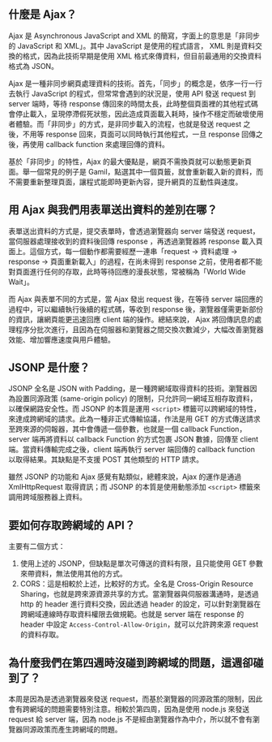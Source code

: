 ## 什麼是 Ajax？
Ajax 是 Asynchronous JavaScript and XML 的簡寫，字面上的意思是「非同步的 JavaScript 和 XML」。其中 JavaScript 是使用的程式語言， XML 則是資料交換的格式，因為此技術早期是使用 XML 格式來傳資料，但目前最通用的交換資料格式為 JSON。

Ajax 是一種非同步網頁處理資料的技術。首先，「同步」的概念是，依序一行一行去執行 JavaScript 的程式，但常常會遇到的狀況是，使用 API 發送 request 到 server 端時，等待 response 傳回來的時間太長，此時整個頁面裡的其他程式碼會停止載入，呈現停滯假死狀態，因此造成頁面載入耗時，操作不穩定而破壞使用者體驗。而「非同步」的方式，是非同步載入的流程，也就是發送 request 之後，不用等 response 回來，頁面可以同時執行其他程式，一旦 response 回傳之後，再使用 callback function 來處理回傳的資料。

基於「非同步」的特性，Ajax 的最大優點是，網頁不需換頁就可以動態更新頁面。舉一個常見的例子是 Gamil，點選其中一個頁籤，就會重新載入新的資料，而不需要重新整理頁面，讓程式能即時更新內容，提升網頁的互動性與速度。

## 用 Ajax 與我們用表單送出資料的差別在哪？
表單送出資料的方式是，提交表單時，會透過瀏覽器向 server 端發送 request，當伺服器處理接收到的資料後回傳 response ，再透過瀏覽器將 response 載入頁面上。這個方式，每一個動作都需要經歷一連串「request → 資料處理 → response → 頁面重新載入」的過程，在尚未得到 response 之前，使用者都不能對頁面進行任何的存取，此時等待回應的漫長狀態，常被稱為「World Wide Wait」。

而 Ajax 與表單不同的方式是，當 Ajax 發出 request 後，在等待 server 端回應的過程中，可以繼續執行後續的程式碼，等收到 response 後，瀏覽器僅需更新部份的資訊，讓網頁能更迅速回應 client 端的操作。總結來說， Ajax 將回傳訊息的處理程序分批次進行，且因為在伺服器和瀏覽器之間交換次數減少，大幅改善瀏覽器效能、增加響應速度與用戶體驗。

## JSONP 是什麼？
JSONP 全名是 JSON with Padding，是一種跨網域取得資料的技術。瀏覽器因為設置同源政策 (same-origin policy) 的限制，只允許同一網域互相存取資料，以確保網路安全性。而 JSONP 的本質是運用 `<script>` 標籤可以跨網域的特性，來達成跨網域的請求。此為一種非正式傳輸協議，作法是用 GET 的方式傳送請求至跨來源的伺報器，其中會傳遞一個參數，也就是一個 callback Function，server 端再將資料以 callback Function 的方式包裹 JSON 數據，回傳至 client 端。當資料傳輸完成之後，client 端再執行 server 端回傳的 callback function 以取得結果。其缺點是不支援 POST 其他類型的 HTTP 請求。

雖然 JSONP 的功能和 Ajax 感覺有點類似，總體來說，Ajax 的運作是通過 XmlHttpRequest 取得資訊；而 JSONP 的本質是使用動態添加 `<script>` 標籤來調用跨域服務器上資料。


## 要如何存取跨網域的 API？
主要有二個方式：  
1. 使用上述的 JSONP，但缺點是單次可傳送的資料有限，且只能使用 GET 參數來帶資料，無法使用其他的方式。  
2. CORS：這是相較於上述，比較好的方式。全名是 Cross-Origin Resource Sharing，也就是跨來源資源共享的方式。當瀏覽器與伺服器溝通時，是透過 http 的 header 進行資料交換，因此透過 header 的設定，可以針對瀏覽器在跨網域連線時存取資料權限去做規範。也就是 server 端在 response 的 header 中設定 `Access-Control-Allow-Origin`，就可以允許跨來源 request 的資料存取。


## 為什麼我們在第四週時沒碰到跨網域的問題，這週卻碰到了？
本周是因為是透過瀏覽器來發送 request，而基於瀏覽器的同源政策的限制，因此會有跨網域的問題需要特別注意。相較於第四周，因為是使用 node.js 來發送 request 給 server 端，因為 node.js 不是經由瀏覽器作為中介，所以就不會有瀏覽器同源政策而產生跨網域的問題。
